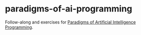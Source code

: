 # paradigms-of-ai-programming

Follow-along and exercises for [Paradigms of Artificial Intelligence Programming](https://github.com/norvig/paip-lisp).
